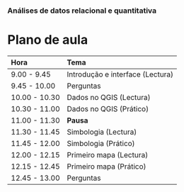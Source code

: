 ### Análises de datos relacional e quantitativa

# Plano de aula

| **Hora**         |   **Tema**   |
|:--------------|:-----------|
| 9.00 - 9.45 | Introdução e interface (Lectura) |
| 9.45 - 10.00 | Perguntas |
| 10.00 - 10.30 | Dados no QGIS (Lectura) |
| 10.30 - 11.00 | Dados no QGIS (Prático) |
| 11.00 - 11.30 | **Pausa** | 
| 11.30 - 11.45 | Simbologia (Lectura) |
| 11.45 - 12.00 | Simbologia (Prático) |
| 12.00 - 12.15 | Primeiro mapa (Lectura) |
| 12.15 - 12.45 | Primeiro mapa (Prático) |
| 12.45 - 13.00 | Perguntas |

